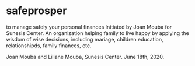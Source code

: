# safeprosper
to manage safely your personal finances
Initiated by Joan Mouba for Sunesis Center. 
An organization helping family to live happy by applying the 
wisdom of wise decisions, including mariage, children education, 
relationshipds, family finances, etc. 

Joan Mouba and Liliane Mouba, Sunesis Center.
June 18th, 2020. 
